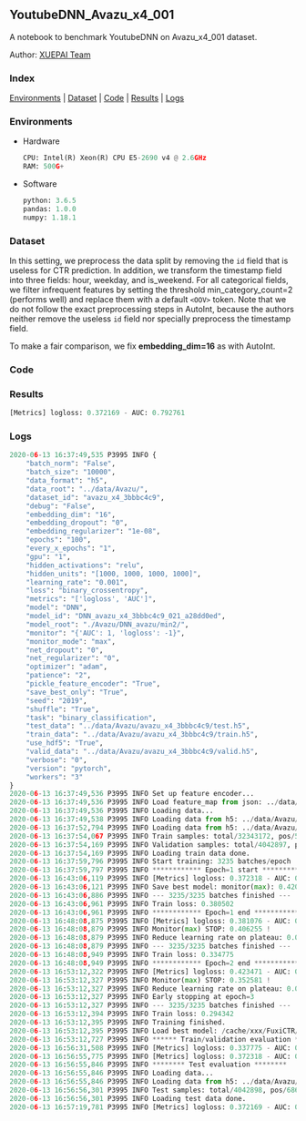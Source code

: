 ## YoutubeDNN_Avazu_x4_001 

A notebook to benchmark YoutubeDNN on Avazu_x4_001 dataset.

Author: [XUEPAI Team](https://github.com/xue-pai)


### Index
[Environments](#Environments) | [Dataset](#Dataset) | [Code](#Code) | [Results](#Results) | [Logs](#Logs)

### Environments
+ Hardware

  ```python
  CPU: Intel(R) Xeon(R) CPU E5-2690 v4 @ 2.6GHz
  RAM: 500G+
  ```
+ Software

  ```python
  python: 3.6.5
  pandas: 1.0.0
  numpy: 1.18.1
  ```

### Dataset
In this setting, we preprocess the data split by removing the ``id`` field that is useless for CTR prediction. In addition, we transform the timestamp field into three fields: hour, weekday, and is_weekend. For all categorical fields, we filter infrequent features by setting the threshold min_category_count=2 (performs well) and replace them with a default ``<OOV>`` token. Note that we do not follow the exact preprocessing steps in AutoInt, because the authors neither remove the useless ``id`` field nor specially preprocess the timestamp field.

To make a fair comparison, we fix **embedding_dim=16** as with AutoInt.


### Code


### Results
```python
[Metrics] logloss: 0.372169 - AUC: 0.792761
```


### Logs
```python
2020-06-13 16:37:49,535 P3995 INFO {
    "batch_norm": "False",
    "batch_size": "10000",
    "data_format": "h5",
    "data_root": "../data/Avazu/",
    "dataset_id": "avazu_x4_3bbbc4c9",
    "debug": "False",
    "embedding_dim": "16",
    "embedding_dropout": "0",
    "embedding_regularizer": "1e-08",
    "epochs": "100",
    "every_x_epochs": "1",
    "gpu": "1",
    "hidden_activations": "relu",
    "hidden_units": "[1000, 1000, 1000, 1000]",
    "learning_rate": "0.001",
    "loss": "binary_crossentropy",
    "metrics": "['logloss', 'AUC']",
    "model": "DNN",
    "model_id": "DNN_avazu_x4_3bbbc4c9_021_a28dd0ed",
    "model_root": "./Avazu/DNN_avazu/min2/",
    "monitor": "{'AUC': 1, 'logloss': -1}",
    "monitor_mode": "max",
    "net_dropout": "0",
    "net_regularizer": "0",
    "optimizer": "adam",
    "patience": "2",
    "pickle_feature_encoder": "True",
    "save_best_only": "True",
    "seed": "2019",
    "shuffle": "True",
    "task": "binary_classification",
    "test_data": "../data/Avazu/avazu_x4_3bbbc4c9/test.h5",
    "train_data": "../data/Avazu/avazu_x4_3bbbc4c9/train.h5",
    "use_hdf5": "True",
    "valid_data": "../data/Avazu/avazu_x4_3bbbc4c9/valid.h5",
    "verbose": "0",
    "version": "pytorch",
    "workers": "3"
}
2020-06-13 16:37:49,536 P3995 INFO Set up feature encoder...
2020-06-13 16:37:49,536 P3995 INFO Load feature_map from json: ../data/Avazu/avazu_x4_3bbbc4c9/feature_map.json
2020-06-13 16:37:49,536 P3995 INFO Loading data...
2020-06-13 16:37:49,538 P3995 INFO Loading data from h5: ../data/Avazu/avazu_x4_3bbbc4c9/train.h5
2020-06-13 16:37:52,794 P3995 INFO Loading data from h5: ../data/Avazu/avazu_x4_3bbbc4c9/valid.h5
2020-06-13 16:37:54,067 P3995 INFO Train samples: total/32343172, pos/5492052, neg/26851120, ratio/16.98%
2020-06-13 16:37:54,169 P3995 INFO Validation samples: total/4042897, pos/686507, neg/3356390, ratio/16.98%
2020-06-13 16:37:54,169 P3995 INFO Loading train data done.
2020-06-13 16:37:59,796 P3995 INFO Start training: 3235 batches/epoch
2020-06-13 16:37:59,797 P3995 INFO ************ Epoch=1 start ************
2020-06-13 16:43:06,119 P3995 INFO [Metrics] logloss: 0.372318 - AUC: 0.792504
2020-06-13 16:43:06,121 P3995 INFO Save best model: monitor(max): 0.420187
2020-06-13 16:43:06,886 P3995 INFO --- 3235/3235 batches finished ---
2020-06-13 16:43:06,961 P3995 INFO Train loss: 0.380502
2020-06-13 16:43:06,961 P3995 INFO ************ Epoch=1 end ************
2020-06-13 16:48:08,875 P3995 INFO [Metrics] logloss: 0.381076 - AUC: 0.787331
2020-06-13 16:48:08,879 P3995 INFO Monitor(max) STOP: 0.406255 !
2020-06-13 16:48:08,879 P3995 INFO Reduce learning rate on plateau: 0.000100
2020-06-13 16:48:08,879 P3995 INFO --- 3235/3235 batches finished ---
2020-06-13 16:48:08,949 P3995 INFO Train loss: 0.334775
2020-06-13 16:48:08,949 P3995 INFO ************ Epoch=2 end ************
2020-06-13 16:53:12,322 P3995 INFO [Metrics] logloss: 0.423471 - AUC: 0.776052
2020-06-13 16:53:12,327 P3995 INFO Monitor(max) STOP: 0.352581 !
2020-06-13 16:53:12,327 P3995 INFO Reduce learning rate on plateau: 0.000010
2020-06-13 16:53:12,327 P3995 INFO Early stopping at epoch=3
2020-06-13 16:53:12,327 P3995 INFO --- 3235/3235 batches finished ---
2020-06-13 16:53:12,394 P3995 INFO Train loss: 0.294342
2020-06-13 16:53:12,395 P3995 INFO Training finished.
2020-06-13 16:53:12,395 P3995 INFO Load best model: /cache/xxx/FuxiCTR/benchmarks/Avazu/DNN_avazu/min2/avazu_x4_3bbbc4c9/DNN_avazu_x4_3bbbc4c9_021_a28dd0ed_model.ckpt
2020-06-13 16:53:12,727 P3995 INFO ****** Train/validation evaluation ******
2020-06-13 16:56:31,508 P3995 INFO [Metrics] logloss: 0.337775 - AUC: 0.844945
2020-06-13 16:56:55,775 P3995 INFO [Metrics] logloss: 0.372318 - AUC: 0.792504
2020-06-13 16:56:55,846 P3995 INFO ******** Test evaluation ********
2020-06-13 16:56:55,846 P3995 INFO Loading data...
2020-06-13 16:56:55,846 P3995 INFO Loading data from h5: ../data/Avazu/avazu_x4_3bbbc4c9/test.h5
2020-06-13 16:56:56,301 P3995 INFO Test samples: total/4042898, pos/686507, neg/3356391, ratio/16.98%
2020-06-13 16:56:56,301 P3995 INFO Loading test data done.
2020-06-13 16:57:19,781 P3995 INFO [Metrics] logloss: 0.372169 - AUC: 0.792761
```
